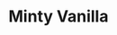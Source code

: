 ---
layout: default
title: "Minty Vanilla"
meta: "A simple, minimal, Jekyll theme, built with Tailwind CSS."

# Can use markdown formatting here, but note that headers (#) will mess up the structure, and they will not be styled.
landing_title: "Saturn V"
landing_subtitle: "will land humans on the Moon."

statistics_title: "Statistics"
statistics_year: 1969
statistics_header: "Powered by 11 engines, this three-stage rocket will be powered by liquid fuel and carry a lunar landing module to land humans on the Moon."
statistics:
  - title: 363.0 ft
    subtitle: height
  - title: 33.0 ft
    subtitle: diameter
  - title: 6,221,000 lb
    subtitle: mass
  - title: 7,891,000 lbf
    subtitle: first stage maximum thrust (sea level)
  - title: 1,155,800 lbf
    subtitle: second stage maximum thrust (vacuum)
  - title: 232,250 lbf
    subtitle: third stage maximum thrust (vacuum)
    
    
process_title: "Mission"
process_header: "Land humans on the Moon."
process_steps:
  - count: 1
    title: Takeoff
    subtitle: |
      Carrying Apollo 11, the Saturn V will take off from Kennedy Space Center on July 16, 1969.
  - count: 2
    title: First Stage Separation
    subtitle: |
      About three minutes into the flight, the first stage will separate from the rocket, and the second stage will ignite.
  - count: 3
    title: Second Stage Separation
    subtitle: |
      Nine minutes into the flight, the second stage will separate, and the third stage will ignite.
  - count: 4
    title: Near-Earth Orbit
    subtitle: |
      The rocket will achieve near-Earth orbit roughly twelve minutes into the flight, at an altitude of around 100 nautical miles.
  - count: 5
    title: Heading for the Moon
    subtitle: |
      After one and a half orbits, the third stage will ignite once again, and the rocket will head toward the moon.
  - count: 6
    title: Separate the Command/Landing modules
    subtitle: |
      Thirty minutes later, the command module *Columbia* along with the lunar landing module *Eagle* will separate from the third stage and head toward the moon.
  - count: 7
    title: Arrival at the Moon
    subtitle: |
      Three days later Apollo 11 will arrive at the Moon and begin an orbit around it.
  - count: 8
    title: Moon Landing
    subtitle: |
      The next day, *Eagle* will detach from *Columbia* and descend towards the *Sea of Tranquility*.
  - count: 9
    title: \"Houston, Tranquility Base here. The Eagle has landed.\"
    subtitle: |
      *Eagle* will land in the *Sea of Tranquility* on Sunday, July 20, 1969.
  

about_title: "About"
about_details: |
  There is no strife, no prejudice, no national conflict in outer space as yet. Its hazards are hostile to us all. Its conquest deserves the best of all mankind, and its opportunity for peaceful cooperation many never come again. But why, some say, the moon? Why choose this as our goal? And they may well ask why climb the highest mountain? Why, 35 years ago, fly the Atlantic? Why does Rice play Texas?


  We choose to go to the moon. We choose to go to the moon in this decade and do the other things, not because they are easy, but because they are hard, because that goal will serve to organize and measure the best of our energies and skills, because that challenge is one that we are willing to accept, one we are unwilling to postpone, and one which we intend to win, and the others, too.


  It is for these reasons that I regard the decision last year to shift our efforts in space from low to high gear as among the most important decisions that will be made during my incumbency in the office of the Presidency.


  In the last 24 hours we have seen facilities now being created for the greatest and most complex exploration in man's history. We have felt the ground shake and the air shattered by the testing of a Saturn C-1 booster rocket, many times as powerful as the Atlas which launched John Glenn, generating power equivalent to 10,000 automobiles with their accelerators on the floor. We have seen the site where the F-1 rocket engines, each one as powerful as all eight engines of the Saturn combined, will be clustered together to make the advanced Saturn missile, assembled in a new building to be built at Cape Canaveral as tall as a 48 story structure, as wide as a city block, and as long as two lengths of this field.


  *John F. Kennedy - We Choose to go to the Moon*

about_people:
  - name: "Wernher von Braun"
    profile: "Designer"
    link: "#"
  - name: "Lee Solid"
    profile: "Rocketdyne"
    link: "#"
  - name: "Paul Castenholz"
    profile: "Rocketdyne"
    link: "#"
  - name: "Art Reiners"
    profile: "North American Aviation"
    link: "#"
  - name: "Jim Noblitt"
    profile: "Boeing"
    link: "#"
  - name: "Jere Dailey"
    profile: "Boeing"
    link: "#"
  - name: "Myron Pessin"
    profile: "Michoud"
    link: "#"
  - name: "James Mizell"
    profile: "Engineer and Manager @ Kennedy"
    link: "#"
  - name: "..and thousands more"
    profile: "contributed to this project"
    link: "#"
    
--- 